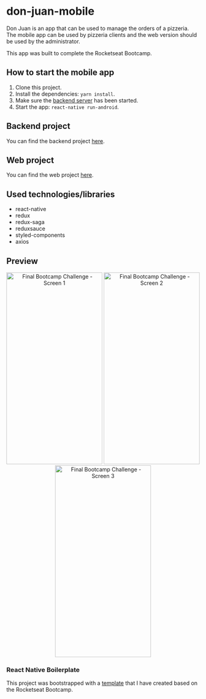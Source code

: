 # don-juan-mobile

Don Juan is an app that can be used to manage the orders of a pizzeria. The mobile app can be used by pizzeria clients and the web version should be used by the administrator.

This app was built to complete the Rocketseat Bootcamp.

## How to start the mobile app

1. Clone this project.
2. Install the dependencies: `yarn install`.
3. Make sure the [backend server](https://github.com/lcnogueira/don-juan-backend) has been started.
4. Start the app: `react-native run-android`.

## Backend project

You can find the backend project [here](https://github.com/lcnogueira/don-juan-backend).

## Web project

You can find the web project [here](https://github.com/lcnogueira/don-juan-frontend).

## Used technologies/libraries

- react-native
- redux
- redux-saga
- reduxsauce
- styled-components
- axios

## Preview

<div align="center">
<img height="500" width="250" alt="Final Bootcamp Challenge - Screen 1" src="https://user-images.githubusercontent.com/12154623/60763815-4ceeed80-a052-11e9-9fcd-b4edd2cbc935.jpg">
<img height="500" width="250" alt="Final Bootcamp Challenge - Screen 2" src="https://user-images.githubusercontent.com/12154623/60763812-495b6680-a052-11e9-8d74-3e2962d076f2.jpg">
<img height="500" width="250" alt="Final Bootcamp Challenge - Screen 3" src="https://user-images.githubusercontent.com/12154623/60763814-4bbdc080-a052-11e9-8d51-67e2467d5dd1.jpg">
</div>

### React Native Boilerplate

This project was bootstrapped with a [template](https://github.com/lcnogueira/react-native-boilerplate) that I have created based on the Rocketseat Bootcamp.
